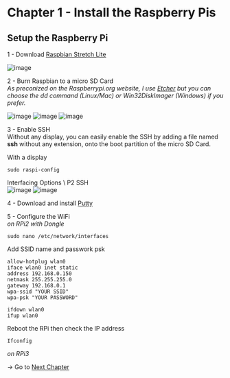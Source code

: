 # Chapter 1 - Install the Raspberry Pis


## Setup the Raspberry Pi

1 - Download [Raspbian Stretch Lite](https://www.raspberrypi.org/downloads/raspbian/)

![image](https://github.com/estelle-a/ServerlessConf2018-Workshop-OpenFaas/blob/master/images/01-001.jpg)

2 - Burn Raspbian to a micro SD Card  
_As preconized on the Raspberrypi.org website, I use [Etcher](https://etcher.io/) but you can choose the dd command (Linux/Mac) or Win32DiskImager (Windows) if you prefer._

![image](https://github.com/estelle-a/ServerlessConf2018-Workshop-OpenFaas/blob/master/images/01-002.jpg)
![image](https://github.com/estelle-a/ServerlessConf2018-Workshop-OpenFaas/blob/master/images/01-003.jpg)
![image](https://github.com/estelle-a/ServerlessConf2018-Workshop-OpenFaas/blob/master/images/01-004.jpg)

3 - Enable SSH  
Without any display, you can easily enable the SSH by adding a file named **ssh** without any extension, onto the boot partition of the micro SD Card.

With a display
```
sudo raspi-config
```
Interfacing Options \ P2 SSH  
![image](https://github.com/estelle-a/ServerlessConf2018-Workshop-OpenFaas/blob/master/images/01-005.jpg)
![image](https://github.com/estelle-a/ServerlessConf2018-Workshop-OpenFaas/blob/master/images/01-006.jpg)

4 - Download and install [Putty](https://www.putty.org/)

5 - Configure the WiFi  
_on RPi2 with Dongle_  
```
sudo nano /etc/network/interfaces
```
Add SSID name and passwork psk
```
allow-hotplug wlan0
iface wlan0 inet static
address 192.168.0.150
netmask 255.255.255.0
gateway 192.168.0.1
wpa-ssid "YOUR SSID"
wpa-psk "YOUR PASSWORD"

ifdown wlan0
ifup wlan0
```
Reboot the RPi then check the IP address  
```
Ifconfig
```

_on RPi3_

  
  
-> Go to [Next Chapter](https://github.com/estelle-a/ServerlessConf2018-Workshop-OpenFaas/blob/master/02-Setup-network.md)

